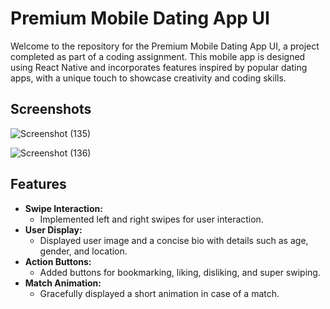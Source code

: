 # Premium Mobile Dating App UI

Welcome to the repository for the Premium Mobile Dating App UI, a project completed as part of a coding assignment. This mobile app is designed using React Native and incorporates features inspired by popular dating apps, with a unique touch to showcase creativity and coding skills.

## Screenshots

![Screenshot (135)](https://github.com/KiranSg-coder/Permimum-Dating-app/assets/84786181/9c9cc793-85e1-46c8-adda-a00f051d97ae)

![Screenshot (136)](https://github.com/KiranSg-coder/Permimum-Dating-app/assets/84786181/3156866e-0053-453c-909c-c477cd32ba6f)


## Features

- **Swipe Interaction:**
  - Implemented left and right swipes for user interaction.
- **User Display:**
  - Displayed user image and a concise bio with details such as age, gender, and location.
- **Action Buttons:**
  - Added buttons for bookmarking, liking, disliking, and super swiping.
- **Match Animation:**
  - Gracefully displayed a short animation in case of a match.


